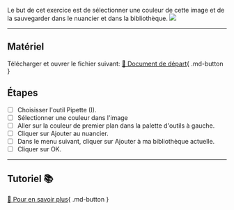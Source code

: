Le but de cet exercice est de sélectionner une couleur de cette image et de la sauvegarder dans le nuancier et dans la bibliothèque.
![](../assets/image/07_over_busy.png)
***

## Matériel

Télécharger et ouvrer le fichier suivant:
[📁 Document de départ](../assets/image/07_over_busy.psd){ .md-button }   <br>

## Étapes

- [ ] Choisisser l'outil Pipette (I).
- [ ] Sélectionner une couleur dans l'image
- [ ] Aller sur la couleur de premier plan dans la palette d'outils à gauche.
- [ ] Cliquer sur Ajouter au nuancier.
- [ ] Dans le menu suivant, cliquer sur Ajouter à ma bibliothèque actuelle.
- [ ] Cliquer sur OK.

***

## Tutoriel 📚

[📖 Pour en savoir plus](https://cmontmorency365-my.sharepoint.com/:v:/g/personal/flpilote_cmontmorency_qc_ca/EYCAP3HOYBxLsVkq3V8REnMB1TjJ1_VtXO-02OcHzTnszw?nav=eyJyZWZlcnJhbEluZm8iOnsicmVmZXJyYWxBcHAiOiJPbmVEcml2ZUZvckJ1c2luZXNzIiwicmVmZXJyYWxBcHBQbGF0Zm9ybSI6IldlYiIsInJlZmVycmFsTW9kZSI6InZpZXciLCJyZWZlcnJhbFZpZXciOiJNeUZpbGVzTGlua0NvcHkifX0&e=U91Efm){ .md-button }   <br>
